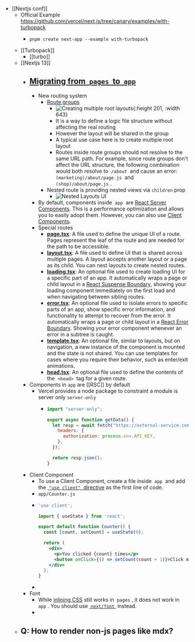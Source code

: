 - [[Nextjs conf]]
	- Official Example https://github.com/vercel/next.js/tree/canary/examples/with-turbopack
		- ```
		  pnpm create next-app --example with-turbopack
		  ```
	- [[Turbopack]]
		- [[turbo]]
	- [[Nextjs 13]]
		- ## [Migrating from  `pages`  to  `app` ](https://beta.nextjs.org/docs/upgrade-guide#migrating-from-pages-to-app)
			- New routing system
				- [Route groups](https://beta.nextjs.org/docs/routing/defining-routes#route-groups)
					- ![Creating multiple root layouts](https://assets.vercel.com/image/upload/f_auto,q_100,w_1600/v1666568348/nextjs-docs/darkmode/route-group-multiple-root-layouts.png){:height 201, :width 643}
					- It is a way to define a logic file structure without affecting the real routing
					- However the layout will be shared in the group
					- A typical use case here is to create multiple root layout
					- Routes inside route groups should not resolve to the same URL path. For example, since route groups don't affect the URL structure, the following combination would both resolve to  `/about`  and cause an error:  `(marketing)/about/page.js`  and  `(shop)/about/page.js` .
				- Nested route is providing nested views via `children` prop
					- ![Nested Layouts UI](https://assets.vercel.com/image/upload/f_auto,q_100,w_1600/v1666568347/nextjs-docs/darkmode/nested-layouts.png)
			- By default, components inside  `app`  are [React Server Components](https://beta.nextjs.org/docs/rendering/server-and-client-components). This is a performance optimization and allows you to easily adopt them. However, you can also use [Client Components](https://beta.nextjs.org/docs/rendering/server-and-client-components#client-components).
			- Special routes
				- [**page.tsx**](https://beta.nextjs.org/docs/routing/pages-and-layouts#pages): A file used to define the unique UI of a route. Pages represent the leaf of the route and are needed for the path to be accessible.
				- [**layout.tsx**](https://beta.nextjs.org/docs/routing/pages-and-layouts#layouts): A file used to define UI that is shared across multiple pages. A layout accepts another layout or a page as its child. You can nest layouts to create nested routes.
				- [**loading.tsx**](https://beta.nextjs.org/docs/routing/loading-ui): An optional file used to create loading UI for a specific part of an app. It automatically wraps a page or child layout in a [React Suspense Boundary](https://beta.reactjs.org/apis/react/Suspense#suspense), showing your loading component immediately on the first load and when navigating between sibling routes.
				- [**error.tsx**](https://beta.nextjs.org/docs/routing/error): An optional file used to isolate errors to specific parts of an app, show specific error information, and functionality to attempt to recover from the error. It automatically wraps a page or child layout in a [React Error Boundary](https://reactjs.org/docs/error-boundaries.html). Showing your error component whenever an error in a subtree is caught.
				- [**template.tsx**](https://beta.nextjs.org/docs/routing/pages-and-layouts#templates): An optional file, similar to layouts, but on navigation, a new instance of the component is mounted and the state is not shared. You can use templates for cases where you require their behavior, such as enter/exit animations.
				- [**head.tsx**](https://beta.nextjs.org/docs/routing/pages-and-layouts#modifying-head): An optional file used to define the contents of the  `<head>`  tag for a given route.
		- Components in `app` are [[RSC]] by default
			- Vercel provides a node package to constraint a module is server only `server-only`
				- ```js
				  import "server-only";
				  
				  export async function getData() {
				    let resp = await fetch("https://external-service.com/data", {
				      headers: {
				        authorization: process.env.API_KEY,
				      },
				    });
				  
				    return resp.json();
				  }
				  ```
		- Client Component
			- To use a Client Component, create a file inside  `app`  and add the [ `"use client"`  directive](https://github.com/reactjs/rfcs/pull/227) as the first line of code.
			- `app/Counter.js`
			- ```jsx
			  'use client';
			  
			  import { useState } from 'react';
			  
			  export default function Counter() {
			    const [count, setCount] = useState(0);
			  
			    return (
			      <div>
			        <p>You clicked {count} times</p>
			        <button onClick={() => setCount(count + 1)}>Click me</button>
			      </div>
			    );
			  }
			  ```
			-
		- Font
			- While [inlining CSS](https://nextjs.org/docs/basic-features/font-optimization.md) still works in  `pages` , it does not work in  `app` . You should use [ `next/font` ](https://beta.nextjs.org/docs/optimizing/fonts) instead.
			-
	- Q: How to render non-js pages like mdx?
		-
